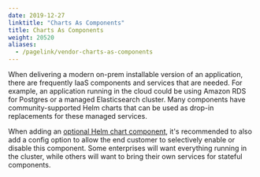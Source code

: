 ```yaml
---
date: 2019-12-27
linktitle: "Charts As Components"
title: Charts As Components
weight: 20520
aliases: 
  - /pagelink/vendor-charts-as-components
---
```


When delivering a modern on-prem installable version of an application, there are frequently IaaS components and services that are needed. For example, an application running in the cloud could be using Amazon RDS for Postgres or a managed Elasticsearch cluster. Many components have community-supported Helm charts that can be used as drop-in replacements for these managed services.

When adding an [optional Helm chart component](../optional-charts), it's recommended to also add a config option to allow the end customer to selectively enable or disable this component. Some enterprises will want everything running in the cluster, while others will want to bring their own services for stateful components.
